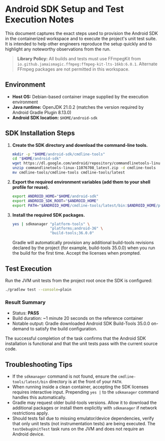 # Android SDK Setup and Test Execution Notes

This document captures the exact steps used to provision the Android SDK in the containerized workspace and to execute the project's unit test suite. It is intended to help other engineers reproduce the setup quickly and to highlight any noteworthy observations from the run.

> **Library Policy:** All builds and tests must use FFmpegKit from `io.github.jamaismagic.ffmpeg:ffmpeg-kit-lts-16kb:6.0.1`. Alternate FFmpeg packages are not permitted in this workspace.

## Environment

- **Host OS:** Debian-based container image supplied by the execution environment
- **Java runtime:** OpenJDK 21.0.2 (matches the version required by Android Gradle Plugin 8.13.0)
- **Android SDK location:** `$HOME/android-sdk`

## SDK Installation Steps

1. **Create the SDK directory and download the command-line tools.**
   ```bash
   mkdir -p "$HOME/android-sdk/cmdline-tools"
   cd "$HOME/android-sdk"
   wget https://dl.google.com/android/repository/commandlinetools-linux-11076708_latest.zip
   unzip commandlinetools-linux-11076708_latest.zip -d cmdline-tools
   mv cmdline-tools/cmdline-tools cmdline-tools/latest
   ```

2. **Export the required environment variables (add them to your shell profile for reuse).**
   ```bash
   export ANDROID_HOME="$HOME/android-sdk"
   export ANDROID_SDK_ROOT="$ANDROID_HOME"
   export PATH="$ANDROID_HOME/cmdline-tools/latest/bin:$ANDROID_HOME/platform-tools:$PATH"
   ```

3. **Install the required SDK packages.**
   ```bash
   yes | sdkmanager "platform-tools" \
                    "platforms;android-36" \
                    "build-tools;36.0.0"
   ```
   Gradle will automatically provision any additional build-tools revisions declared by the project (for example, build-tools 35.0.0) when you run the build for the first time. Accept the licenses when prompted.

## Test Execution

Run the JVM unit tests from the project root once the SDK is configured:

```bash
./gradlew test --console=plain
```

### Result Summary

- Status: **PASS**
- Build duration: ~1 minute 20 seconds on the reference container
- Notable output: Gradle downloaded Android SDK Build-Tools 35.0.0 on-demand to satisfy the build configuration.

The successful completion of the task confirms that the Android SDK installation is functional and that the unit tests pass with the current source code.

## Troubleshooting Tips

- If the `sdkmanager` command is not found, ensure the `cmdline-tools/latest/bin` directory is at the front of your `PATH`.
- When running inside a clean container, accepting the SDK licenses requires interactive input. Prepending `yes |` to the `sdkmanager` command handles this automatically.
- Gradle may request older build-tools versions. Allow it to download the additional packages or install them explicitly with `sdkmanager` if network restrictions apply.
- Should tests fail due to missing emulator/device dependencies, verify that only unit tests (not instrumentation tests) are being executed. The `testDebugUnitTest` task runs on the JVM and does not require an Android device.
